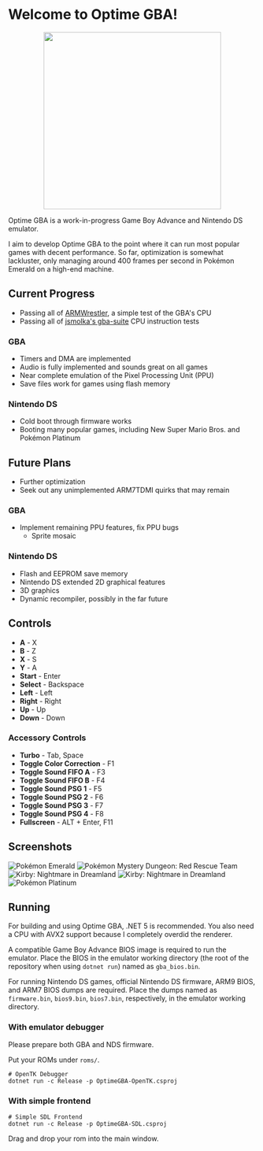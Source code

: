 
# Welcome to Optime GBA!

<div align="center">
<img width="360px" src="img/optime-gba-full.gif">
</div>

Optime GBA is a work-in-progress Game Boy Advance and Nintendo DS emulator.

I aim to develop Optime GBA to the point where it can run most popular games with decent performance.
So far, optimization is somewhat lackluster, only managing around 400 frames
per second in Pokémon Emerald on a high-end machine.

## Current Progress
 - Passing all of [ARMWrestler](https://github.com/destoer/armwrestler-gba-fixed), a simple test of the GBA's CPU
 - Passing all of [jsmolka's gba-suite](https://github.com/jsmolka/gba-suite) CPU instruction tests
### GBA
 - Timers and DMA are implemented
 - Audio is fully implemented and sounds great on all games
 - Near complete emulation of the Pixel Processing Unit (PPU)
 - Save files work for games using flash memory

### Nintendo DS
 - Cold boot through firmware works
 - Booting many popular games, including New Super Mario Bros. and Pokémon Platinum

## Future Plans
 - Further optimization
 - Seek out any unimplemented ARM7TDMI quirks that may remain

### GBA
 - Implement remaining PPU features, fix PPU bugs
    - Sprite mosaic
### Nintendo DS
 - Flash and EEPROM save memory
 - Nintendo DS extended 2D graphical features
 - 3D graphics
 - Dynamic recompiler, possibly in the far future


## Controls
 - **A** - X
 - **B** - Z
 - **X** - S
 - **Y** - A
 - **Start** - Enter
 - **Select** - Backspace
 - **Left** - Left
 - **Right** - Right
 - **Up** - Up
 - **Down** - Down

### Accessory Controls
 - **Turbo** - Tab, Space
 - **Toggle Color Correction** - F1
 - **Toggle Sound FIFO A** - F3
 - **Toggle Sound FIFO B** - F4
 - **Toggle Sound PSG 1** - F5
 - **Toggle Sound PSG 2** - F6
 - **Toggle Sound PSG 3** - F7
 - **Toggle Sound PSG 4** - F8
 - **Fullscreen** - ALT + Enter, F11


## Screenshots

![Pokémon Emerald](/img/emerald.png)
![Pokémon Mystery Dungeon: Red Rescue Team](/img/pmd.png)
![Kirby: Nightmare in Dreamland](/img/kirby_nightmare_in_dreamland.png)
![Kirby: Nightmare in Dreamland](/img/kirby_nightmare_in_dreamland.png)
![Pokémon Platinum](/img/platinum-wip.png)

## Running

For building and using Optime GBA, .NET 5 is recommended. You also need a CPU with AVX2 support because I completely overdid the renderer.

A compatible Game Boy Advance BIOS image is required to run the emulator. Place the BIOS in the emulator working directory (the root of the repository when using `dotnet run`) named as `gba_bios.bin`.

For running Nintendo DS games, official Nintendo DS firmware, ARM9 BIOS, and ARM7 BIOS dumps are required. Place the dumps named as `firmware.bin`, `bios9.bin`, `bios7.bin`, respectively, in the emulator working directory.

### With emulator debugger
Please prepare both GBA and NDS firmware.

Put your ROMs under `roms/`.

```
# OpenTK Debugger
dotnet run -c Release -p OptimeGBA-OpenTK.csproj
```

### With simple frontend

```
# Simple SDL Frontend
dotnet run -c Release -p OptimeGBA-SDL.csproj
```

Drag and drop your rom into the main window.

